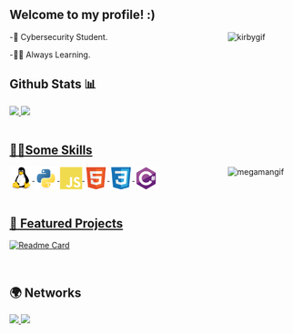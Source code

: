 ## Welcome to my profile! :)

<img src="https://s9.gifyu.com/images/SUNRL.gif"  width="120" align="right" alt="kirbygif" />  

-🌱 Cybersecurity Student.

-👨‍💻 Always Learning.    

 <div>
   <h2> Github Stats 📊 </h2>
  <a href="https://github.com/Kawanlb">
  <img height="165em" src="https://github-readme-stats.vercel.app/api?username=Kawanlb&show_icons=true&theme=dark&include_all_commits=true&count_private=true&rank_icon=github"/>
    
  <img height="165em" src="https://github-readme-stats.vercel.app/api/top-langs/?username=Kawanlb&layout=compact&langs_count=16&theme=dark"/>
</div>
    
<div style="display: inline_block"><br>
    <h2> 🐱‍💻Some Skills </h2>
    <img align="center" alt="-Linux" width="40" src="https://raw.githubusercontent.com/devicons/devicon/master/icons/linux/linux-original.svg">
    <img align="center" alt="-Python" width="40" src="https://raw.githubusercontent.com/devicons/devicon/master/icons/python/python-original.svg">
    <img align="center" alt="-Js" width="40" src="https://raw.githubusercontent.com/devicons/devicon/master/icons/javascript/javascript-plain.svg">
    <img align="center" alt="-HTML" width="40" src="https://raw.githubusercontent.com/devicons/devicon/master/icons/html5/html5-original.svg">
    <img align="center" alt="-CSS" width="40" src="https://raw.githubusercontent.com/devicons/devicon/master/icons/css3/css3-original.svg">
    <img align="center" alt="-C#" width="40" src="https://raw.githubusercontent.com/devicons/devicon/master/icons/csharp/csharp-original.svg">
    <img src="https://s1.gifyu.com/images/SA1Az.gif"  width="120" align="right" alt="megamangif"  />     

 
  
  <div  style="display: inline_block"><br>
<h2>🚀 Featured Projects</h2>


[![Readme Card](https://github-readme-stats.vercel.app/api/pin/?username=kawanlb&repo=Database-Application&show_owner=true&bg_color=151515&title_color=ffffff&text_color=ffffff&icon_color=ffffff)](https://github.com/kawanlb/Database-Application)
  </div>

 
<div style="display: inline_block"><br>
 <h2>🌍 Networks</h2>
  <a href="https://instagram.com/kawanlb" target="_blank"><img src="https://img.shields.io/badge/-Instagram-%23E4405F?style=for-the-badge&logo=instagram&logoColor=white" target="_blank"> </a>
  <a href="https://www.linkedin.com/in/kawanlb" target="_blank"><img src="https://img.shields.io/badge/-LinkedIn-%230077B5?style=for-the-badge&logo=linkedin&logoColor=white" target="_blank"></a> 
 
</div>


